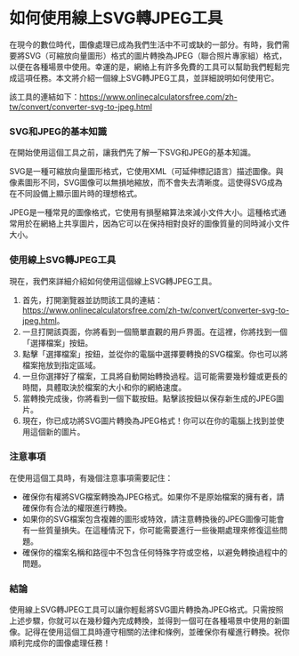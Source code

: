 如何使用線上SVG轉JPEG工具
================

在現今的數位時代，圖像處理已成為我們生活中不可或缺的一部分。有時，我們需要將SVG（可縮放向量圖形）格式的圖片轉換為JPEG（聯合照片專家組）格式，以便在各種場景中使用。幸運的是，網絡上有許多免費的工具可以幫助我們輕鬆完成這項任務。本文將介紹一個線上SVG轉JPEG工具，並詳細說明如何使用它。

該工具的連結如下：<https://www.onlinecalculatorsfree.com/zh-tw/convert/converter-svg-to-jpeg.html>

### SVG和JPEG的基本知識

在開始使用這個工具之前，讓我們先了解一下SVG和JPEG的基本知識。

SVG是一種可縮放向量圖形格式，它使用XML（可延伸標記語言）描述圖像。與像素圖形不同，SVG圖像可以無損地縮放，而不會失去清晰度。這使得SVG成為在不同設備上顯示圖片時的理想格式。

JPEG是一種常見的圖像格式，它使用有損壓縮算法來減小文件大小。這種格式通常用於在網絡上共享圖片，因為它可以在保持相對良好的圖像質量的同時減小文件大小。

### 使用線上SVG轉JPEG工具

現在，我們來詳細介紹如何使用這個線上SVG轉JPEG工具。

1. 首先，打開瀏覽器並訪問該工具的連結：<https://www.onlinecalculatorsfree.com/zh-tw/convert/converter-svg-to-jpeg.html>。
2. 一旦打開該頁面，你將看到一個簡單直觀的用戶界面。在這裡，你將找到一個「選擇檔案」按鈕。
3. 點擊「選擇檔案」按鈕，並從你的電腦中選擇要轉換的SVG檔案。你也可以將檔案拖放到指定區域。
4. 一旦你選擇好了檔案，工具將自動開始轉換過程。這可能需要幾秒鐘或更長的時間，具體取決於檔案的大小和你的網絡速度。
5. 當轉換完成後，你將看到一個下載按鈕。點擊該按鈕以保存新生成的JPEG圖片。
6. 現在，你已成功將SVG圖片轉換為JPEG格式！你可以在你的電腦上找到並使用這個新的圖片。

### 注意事項

在使用這個工具時，有幾個注意事項需要記住：

- 確保你有權將SVG檔案轉換為JPEG格式。如果你不是原始檔案的擁有者，請確保你有合法的權限進行轉換。
- 如果你的SVG檔案包含複雜的圖形或特效，請注意轉換後的JPEG圖像可能會有一些質量損失。在這種情況下，你可能需要進行一些後期處理來修復這些問題。
- 確保你的檔案名稱和路徑中不包含任何特殊字符或空格，以避免轉換過程中的問題。

### 結論

使用線上SVG轉JPEG工具可以讓你輕鬆將SVG圖片轉換為JPEG格式。只需按照上述步驟，你就可以在幾秒鐘內完成轉換，並得到一個可在各種場景中使用的新圖像。記得在使用這個工具時遵守相關的法律和條例，並確保你有權進行轉換。祝你順利完成你的圖像處理任務！